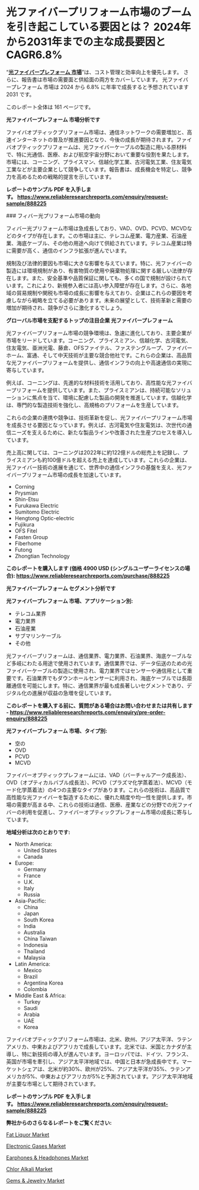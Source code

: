 <p><h1>光ファイバープリフォーム市場のブームを引き起こしている要因とは？ 2024年から2031年までの主な成長要因とCAGR6.8%</h1></p><p>&ldquo;<strong><a href="https://www.reliableresearchreports.com/fiber-optic-preform-r888225?utm_campaign=107&utm_medium=9&utm_source=Github&utm_content=ia&utm_term=12122024&utm_id=fiber-optic-preform">光ファイバープレフォーム 市場</a></strong>&rdquo;は、コスト管理と効率向上を優先します。 さらに、報告書は市場の需要面と供給面の両方をカバーしています。 光ファイバープレフォーム 市場は 2024 から 6.8% に年率で成長すると予想されています2031 です。</p>
<p>このレポート全体は 161 ページです。</p>
<p><strong>光ファイバープレフォーム 市場分析です</strong></p>
<p><p>ファイバオプティックプリフォーム市場は、通信ネットワークの需要増加と、高速インターネットの普及が推進要因となり、今後の成長が期待されます。ファイバオプティックプリフォームは、光ファイバーケーブルの製造に用いる原材料で、特に光通信、医療、および航空宇宙分野において重要な役割を果たします。市場には、コーニング、プライスマン、信越化学工業、古河電気工業、住友電気工業などが主要企業として競争しています。報告書は、成長機会を特定し、競争力を高めるための戦略的提言を示しています。</p></p>
<p><strong>レポートのサンプル PDF を入手します。&nbsp;<a href="https://www.reliableresearchreports.com/enquiry/request-sample/888225?utm_campaign=107&utm_medium=9&utm_source=Github&utm_content=ia&utm_term=12122024&utm_id=fiber-optic-preform">https://www.reliableresearchreports.com/enquiry/request-sample/888225</a></strong></p>
<p><p>### フィバー光プリフォーム市場の動向</p><p>フィバー光プリフォーム市場は急成長しており、VAD、OVD、PCVD、MCVDなどのタイプが存在します。この市場は主に、テレコム産業、電力産業、石油産業、海底ケーブル、その他の用途へ向けて供給されています。テレコム産業は特に需要が高く、通信のインフラ拡張が進んでいます。</p><p>規制及び法律的要因も市場に大きな影響を与えています。特に、光ファイバーの製造には環境規制があり、有害物質の使用や廃棄物処理に関する厳しい法律が存在します。また、安全基準や品質保証に関しても、多くの国で規制が設けられています。これにより、新規参入者には高い参入障壁が存在します。さらに、各地域の貿易規制や関税も市場の成長に影響を与えており、企業はこれらの要因を考慮しながら戦略を立てる必要があります。未来の展望として、技術革新と需要の増加が期待され、競争がさらに激化するでしょう。</p></p>
<p><strong>グローバル市場を支配するトップの注目企業 光ファイバープレフォーム</strong></p>
<p><p>光ファイバープリフォーム市場の競争環境は、急速に進化しており、主要企業が市場をリードしています。コーニング、プライスミアン、信越化学、古河電気、住友電気、亜洲光電、藤倉、OFSファイテル、ファステングループ、ファイバーホーム、富通、そして中天技術が主要な競合他社です。これらの企業は、高品質な光ファイバープリフォームを提供し、通信インフラの向上や高速通信の実現に寄与しています。</p><p>例えば、コーニングは、先進的な材料技術を活用しており、高性能な光ファイバープリフォームを提供しています。また、プライスミアンは、持続可能なソリューションに焦点を当て、環境に配慮した製品の開発を推進しています。信越化学は、専門的な製造技術を強化し、高規格のプリフォームを生産しています。</p><p>これらの企業の連携や競争は、技術革新を促し、光ファイバープリフォーム市場を成長させる要因となっています。例えば、古河電気や住友電気は、次世代の通信ニーズを支えるために、新たな製品ラインや改善された生産プロセスを導入しています。</p><p>売上高に関しては、コーニングは2022年に約122億ドルの総売上を記録し、プライスミアンも約100億ドルを超える売上を達成しています。これらの企業は、光ファイバー技術の進展を通じて、世界中の通信インフラの基盤を支え、光ファイバープリフォーム市場の成長を加速しています。</p></p>
<p><ul><li>Corning</li><li>Prysmian</li><li>Shin-Etsu</li><li>Furukawa Electric</li><li>Sumitomo Electric</li><li>Hengtong Optic-electric</li><li>Fujikura</li><li>OFS Fitel</li><li>Fasten Group</li><li>Fiberhome</li><li>Futong</li><li>Zhongtian Technology</li></ul></p>
<p><strong>このレポートを購入します (価格 4900 USD (シングルユーザーライセンスの場合):&nbsp;<a href="https://www.reliableresearchreports.com/purchase/888225?utm_campaign=107&utm_medium=9&utm_source=Github&utm_content=ia&utm_term=12122024&utm_id=fiber-optic-preform">https://www.reliableresearchreports.com/purchase/888225</a></strong></p>
<p><strong>光ファイバープレフォーム セグメント分析です</strong></p>
<p><strong>光ファイバープレフォーム 市場、アプリケーション別:</strong></p>
<p><ul><li>テレコム業界</li><li>電力業界</li><li>石油産業</li><li>サブマリンケーブル</li><li>その他</li></ul></p>
<p><p>光ファイバープリフォームは、通信業界、電力業界、石油業界、海底ケーブルなど多岐にわたる用途で使用されています。通信業界では、データ伝送のための光ファイバーケーブルの製造に使用され、電力業界ではセンサーや通信用として重要です。石油業界でもダウンホールセンサーに利用され、海底ケーブルでは長距離通信を可能にします。特に、通信業界が最も成長著しいセグメントであり、デジタル化の進展が収益の急増を促しています。</p></p>
<p><strong>このレポートを購入する前に、質問がある場合はお問い合わせまたは共有します - <a href="https://www.reliableresearchreports.com/enquiry/pre-order-enquiry/888225?utm_campaign=107&utm_medium=9&utm_source=Github&utm_content=ia&utm_term=12122024&utm_id=fiber-optic-preform">https://www.reliableresearchreports.com/enquiry/pre-order-enquiry/888225</a></strong></p>
<p><strong>光ファイバープレフォーム 市場、タイプ別:</strong></p>
<p><ul><li>空の</li><li>OVD</li><li>PCVD</li><li>MCVD</li></ul></p>
<p><p>ファイバーオプティックプレフォームには、VAD（バーチャルアーク成長法）、OVD（オプティカルバブル成長法）、PCVD（プラズマ化学蒸着法）、MCVD（モード化学蒸着法）の4つの主要なタイプがあります。これらの技術は、高品質で高性能な光ファイバーを製造するために、優れた精度や均一性を提供します。市場の需要が高まる中、これらの技術は通信、医療、産業などの分野での光ファイバーの利用を促進し、ファイバーオプティックプレフォーム市場の成長に寄与しています。</p></p>
<p><strong>地域分析は次のとおりです:</strong></p>
<p><ul>
    <li>
        North America:
        <ul>
            <li>United States</li>
            <li>Canada</li>
        </ul>
    </li>
    <li>
        Europe:
        <ul>
            <li>Germany</li>
            <li>France</li>
            <li>U.K.</li>
            <li>Italy</li>
            <li>Russia</li>
        </ul>
    </li>
    <li>
        Asia-Pacific:
        <ul>
            <li>China</li>
            <li>Japan</li>
            <li>South Korea</li>
            <li>India</li>
            <li>Australia</li>
            <li>China Taiwan</li>
            <li>Indonesia</li>
            <li>Thailand</li>
            <li>Malaysia</li>
        </ul>
    </li>
    <li>
        Latin America:
        <ul>
            <li>Mexico</li>
            <li>Brazil</li>
            <li>Argentina Korea</li>
            <li>Colombia</li>
        </ul>
    </li>
    <li>
        Middle East & Africa:
        <ul>
            <li>Turkey</li>
            <li>Saudi</li>
            <li>Arabia</li>
            <li>UAE</li>
            <li>Korea</li>
        </ul>
    </li>
    </ul></p>
<p><p>ファイバオプティックプリフォーム市場は、北米、欧州、アジア太平洋、ラテンアメリカ、中東およびアフリカで成長しています。北米では、米国とカナダが主導し、特に新技術の導入が進んでいます。ヨーロッパでは、ドイツ、フランス、英国が市場を牽引し、アジア太平洋地域では、中国と日本が急成長中です。マーケットシェアは、北米が約30%、欧州が25%、アジア太平洋が35%、ラテンアメリカが5%、中東およびアフリカが5%と予測されています。アジア太平洋地域が主要な市場として期待されています。</p></p>
<p><strong>レポートのサンプル PDF を入手します。&nbsp;<a href="https://www.reliableresearchreports.com/enquiry/request-sample/888225?utm_campaign=107&utm_medium=9&utm_source=Github&utm_content=ia&utm_term=12122024&utm_id=fiber-optic-preform">https://www.reliableresearchreports.com/enquiry/request-sample/888225</a></strong></p>
<p><strong>弊社からのさらなるレポートをご覧ください:</strong></p>
<p><p><a href="https://www.linkedin.com/pulse/fat-liquor-market-size-expansion-forecast-from-2024-2031-growth-kc0hc?utm_campaign=107&utm_medium=9&utm_source=Github&utm_content=ia&utm_term=12122024&utm_id=fiber-optic-preform">Fat Liquor Market</a></p><p><a href="https://www.linkedin.com/pulse/electronic-gases-market-strategic-insights-product-evolution-ijgzc?utm_campaign=107&utm_medium=9&utm_source=Github&utm_content=ia&utm_term=12122024&utm_id=fiber-optic-preform">Electronic Gases Market</a></p><p><a href="https://www.linkedin.com/pulse/earphones-headphones-market-drivers-competitive-strategy-insights-beduc?utm_campaign=107&utm_medium=9&utm_source=Github&utm_content=ia&utm_term=12122024&utm_id=fiber-optic-preform">Earphones & Headphones Market</a></p><p><a href="https://www.linkedin.com/pulse/chlor-alkali-markets-comprehensive-analysis-which-includes-reqwc?utm_campaign=107&utm_medium=9&utm_source=Github&utm_content=ia&utm_term=12122024&utm_id=fiber-optic-preform">Chlor Alkali Market</a></p><p><a href="https://www.linkedin.com/pulse/gems-jewelry-market2024-2031-industry-insights-investment-ui21e?utm_campaign=107&utm_medium=9&utm_source=Github&utm_content=ia&utm_term=12122024&utm_id=fiber-optic-preform">Gems & Jewelry Market</a></p></p>